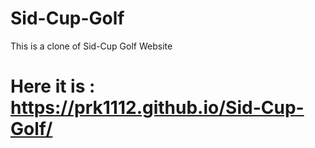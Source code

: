 # Sid-Cup-Golf
This is a clone of Sid-Cup Golf Website
# Here it is : https://prk1112.github.io/Sid-Cup-Golf/
